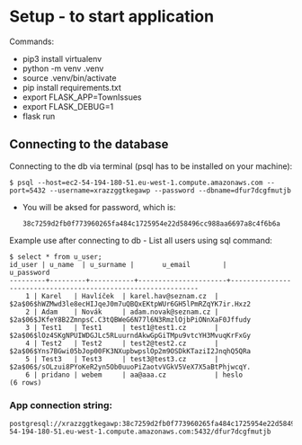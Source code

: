 # Setup - to start application
Commands: 
 * pip3 install virtualenv
 * python -m venv .venv
 * source .venv/bin/activate
 * pip install requirements.txt
 * export FLASK_APP=TownIssues
 * export FLASK_DEBUG=1
 * flask run
 


 ## Connecting to the database
  Connecting to the db via terminal (psql has to be installed on your machine):


    $ psql --host=ec2-54-194-180-51.eu-west-1.compute.amazonaws.com --port=5432 --username=xrazzggtkegawp --password --dbname=dfur7dcgfmutjb

* You will be aksed for password, which is:
    ```
    38c7259d2fb0f773960265fa484c1725954e22d58496cc988aa6697a8c4f6b6a
    ```


 Example use after connecting to db - List all users using sql command: 

    $ select * from u_user;
    id_user | u_name  | u_surname |       u_email        |                          u_password                          
    ---------+---------+-----------+----------------------+--------------------------------------------------------------
        1 | Karel   | Havlíček  | karel.hav@seznam.cz  | $2a$06$hWZMwd3le8ecHIJqeJ0m7uQBQxEKtpWUr6GH5lPmRZqYK7ir.Hxz2
        2 | Adam    | Novák     | adam.novak@seznam.cz | $2a$06$JKfeY8B2ZmnpsC.C3tQBWeG6N77l6N3RmzlOjbPiONnXaF0Jffudy
        3 | Test1   | Test1     | test1@test1.cz       | $2a$06$lOz4SKgNPUIWDGJLc5RLuurndAkwGpGiTMpu9vtcYH3MvuqKrFxGy
        4 | Test2   | Test2     | test2@test2.cz       | $2a$06$Yns7BGwi05bJop00FK3NXupbwpslOp2m9OSDkKTaziI2JnqhQ5QRa
        5 | Test3   | Test3     | test3@test3.cz       | $2a$06$/sOLzui8PYoKeR2yn5Ob0uuoPiZaotvVGkV5VeX7X5aBtPhjwcqY.
        6 | pridano | webem     | aa@aaa.cz            | heslo
    (6 rows)

### App connection string:

    
    postgresql://xrazzggtkegawp:38c7259d2fb0f773960265fa484c1725954e22d58496cc988aa6697a8c4f6b6a@ec2-54-194-180-51.eu-west-1.compute.amazonaws.com:5432/dfur7dcgfmutjb
    